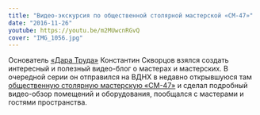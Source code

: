 ```yaml
---
title: "Видео-экскурсия по общественной столярной мастерской «СМ-47»"
date: "2016-11-26"
youtube: https://youtu.be/m2MUwcnRGvQ
cover: "IMG_1056.jpg"
---
```


Основатель [«Дара Труда»](/workshop/catalog/dar-truda/) Константин Скворцов взялся создать интересный и полезный видео-блог о мастерах и мастерских. В очередной серии он отправился на ВДНХ в недавно открывшуюся там [общественную столярную мастерскую «СМ-47»](/workshop/archive/sm-47/) и сделал подробный видео-обзор помещений и оборудования, пообщался с мастерами и гостями пространства.
